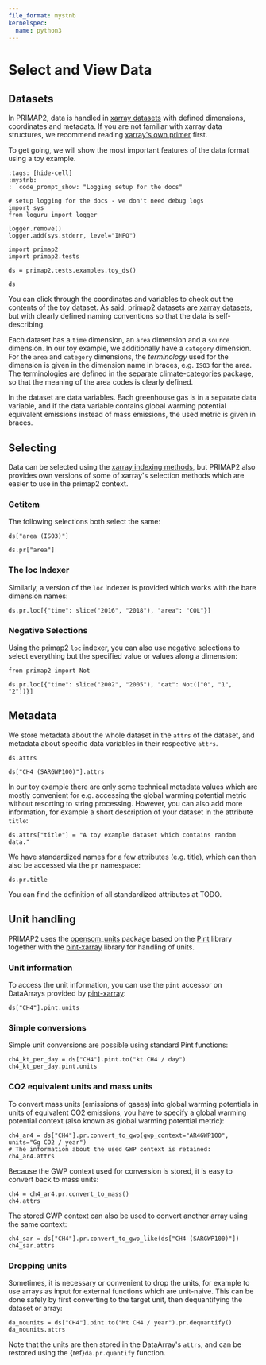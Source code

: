 ```yaml
---
file_format: mystnb
kernelspec:
  name: python3
---
```


# Select and View Data

## Datasets

In PRIMAP2, data is handled in
[xarray datasets](https://xarray.pydata.org/en/stable/data-structures.html#dataset)
with defined dimensions, coordinates and metadata.
If you are not familiar with xarray data structures, we recommend reading
[xarray's own primer](https://xarray.pydata.org/en/stable/data-structures.html) first.

To get going, we will show the most important features of the data format using a
toy example.

```{code-cell} ipython3
:tags: [hide-cell]
:mystnb:
:  code_prompt_show: "Logging setup for the docs"

# setup logging for the docs - we don't need debug logs
import sys
from loguru import logger

logger.remove()
logger.add(sys.stderr, level="INFO")
```

```{code-cell} ipython3
import primap2
import primap2.tests

ds = primap2.tests.examples.toy_ds()

ds
```

You can click through the coordinates and variables to check out the contents of the
toy dataset.
As said, primap2 datasets are
[xarray datasets](https://xarray.pydata.org/en/stable/data-structures.html#dataset),
but with clearly defined naming conventions so that the data is self-describing.

Each dataset has a `time` dimension, an `area` dimension and a `source` dimension.
In our toy example, we additionally have a `category` dimension. For the `area` and
`category` dimensions, the *terminology* used for the dimension is given in the
dimension name in braces, e.g. `ISO3` for the area. The terminologies are defined in
the separate [climate-categories](https://climate-categories.readthedocs.io/en/latest/)
package, so that the meaning of the area codes is clearly defined.

In the dataset are data variables. Each greenhouse gas is in a separate data variable,
and if the data variable contains global warming potential equivalent emissions instead
of mass emissions, the used metric is given in braces.

## Selecting

Data can be selected using the
[xarray indexing methods](https://xarray.pydata.org/en/stable/indexing.html),
but PRIMAP2 also provides own versions of some of xarray's selection methods
which are easier to use in the primap2 context.

### Getitem
The following selections both select the same:

```{code-cell} ipython3
ds["area (ISO3)"]
```

```{code-cell} ipython3
ds.pr["area"]
```

### The loc Indexer

Similarly, a version of the `loc` indexer is provided which works with the
bare dimension names:

```{code-cell} ipython3
ds.pr.loc[{"time": slice("2016", "2018"), "area": "COL"}]
```

### Negative Selections

Using the primap2 `loc` indexer, you can also use negative selections to select
everything but the specified value or values along a dimension:

```{code-cell} ipython3
from primap2 import Not

ds.pr.loc[{"time": slice("2002", "2005"), "cat": Not(["0", "1", "2"])}]
```

## Metadata

We store metadata about the whole dataset in the `attrs` of the dataset, and
metadata about specific data variables in their respective `attrs`.

```{code-cell} ipython3
ds.attrs
```

```{code-cell} ipython3
ds["CH4 (SARGWP100)"].attrs
```

In our toy example there are only some technical metadata values which are mostly
convenient for e.g. accessing the global warming potential metric without resorting
to string processing. However, you can also add more information, for example a
short description of your dataset in the attribute `title`:

```{code-cell} ipython3
ds.attrs["title"] = "A toy example dataset which contains random data."
```

We have standardized names for a few attributes (e.g. title), which can then also
be accessed via the `pr` namespace:

```{code-cell} ipython3
ds.pr.title
```

You can find the definition of all standardized attributes at TODO.

## Unit handling

PRIMAP2 uses the [openscm_units](https://openscm-units.readthedocs.io)
package based on the [Pint](https://pint.readthedocs.io/) library together
with the [pint-xarray](https://pint-xarray.readthedocs.io/en/stable/) library
for handling of units.

### Unit information

To access the unit information, you can use the `pint` accessor on DataArrays provided
by [pint-xarray](https://pint-xarray.readthedocs.io/en/stable/):

```{code-cell} ipython3
ds["CH4"].pint.units
```

### Simple conversions

Simple unit conversions are possible using standard Pint functions:

```{code-cell} ipython3
ch4_kt_per_day = ds["CH4"].pint.to("kt CH4 / day")
ch4_kt_per_day.pint.units
```

### CO2 equivalent units and mass units

To convert mass units (emissions of gases) into global warming potentials in units of
equivalent CO2 emissions, you have to specify a global warming potential context
(also known as global warming potential metric):

```{code-cell} ipython3
ch4_ar4 = ds["CH4"].pr.convert_to_gwp(gwp_context="AR4GWP100", units="Gg CO2 / year")
# The information about the used GWP context is retained:
ch4_ar4.attrs
```

Because the GWP context used for conversion is stored, it is easy to convert back to
mass units:

```{code-cell} ipython3
ch4 = ch4_ar4.pr.convert_to_mass()
ch4.attrs
```

The stored GWP context can also be used to convert another array using the
same context:

```{code-cell} ipython3
ch4_sar = ds["CH4"].pr.convert_to_gwp_like(ds["CH4 (SARGWP100)"])
ch4_sar.attrs
```

### Dropping units

Sometimes, it is necessary or convenient to drop the units, for example to use
arrays as input for external functions which are unit-naive.
This can be done safely by first converting to the target unit, then
dequantifying the dataset or array:

```{code-cell} ipython3
da_nounits = ds["CH4"].pint.to("Mt CH4 / year").pr.dequantify()
da_nounits.attrs
```

Note that the units are then stored in the DataArray's `attrs`, and can be
restored using the {ref}`da.pr.quantify` function.
